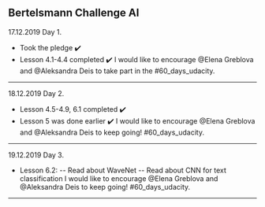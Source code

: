 **Bertelsmann Challenge AI**
---------------------------------

17.12.2019 Day 1.
- Took the pledge :heavy_check_mark:
- Lesson 4.1-4.4 completed :heavy_check_mark:
I would like to encourage @Elena Greblova and @Aleksandra Deis to take part in the #60_days_udacity.
---------------------------------

18.12.2019 Day 2.
- Lesson 4.5-4.9, 6.1 completed :heavy_check_mark:
- Lesson 5 was done earlier :heavy_check_mark:
I would like to encourage @Elena Greblova and @Aleksandra Deis to keep going! #60_days_udacity.
---------------------------------

19.12.2019 Day 3.
- Lesson 6.2:
-- Read about WaveNet
-- Read about CNN for text classification
I would like to encourage @Elena Greblova and @Aleksandra Deis to keep going! #60_days_udacity.
---------------------------------
